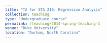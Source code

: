 ```yaml
---
title: "TA for STA 210: Regression Analysis"
collection: teaching
type: "Undergraduate course"
permalink: /teaching/2014-spring-teaching-1
venue: "Duke University"
location: "Durham, North Carolina"
---
```


